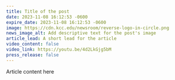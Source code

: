 ```yaml
---
title: Title of the post
date: 2023-11-08 16:12:53 -0600
expire_date: 2023-11-08 16:12:53 -0600
image: https://cdn.kcc.edu/newsroom/reverse-logo-in-circle.png
news_image_alt: Add descriptive text for the post's image
article_lead: A short lead for the article
video_content: false
video_link: https://youtu.be/4d2LkGjg5bM
press_release: false
---
```

Article content here